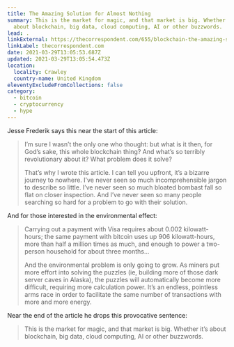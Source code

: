 ```yaml
---
title: The Amazing Solution for Almost Nothing
summary: This is the market for magic, and that market is big. Whether it’s
  about blockchain, big data, cloud computing, AI or other buzzwords.
lead: .
linkExternal: https://thecorrespondent.com/655/blockchain-the-amazing-solution-for-almost-nothing/86649455475-f933fe63
linkLabel: thecorrespondent.com
date: 2021-03-29T13:05:53.687Z
updated: 2021-03-29T13:05:54.473Z
location:
  locality: Crawley
  country-name: United Kingdom
eleventyExcludeFromCollections: false
category:
  - bitcoin
  - cryptocurrency
  - hype
---
```

Jesse Frederik says this near the start of this article:

> I’m sure I wasn’t the only one who thought: but what is it then, for God’s sake, this whole blockchain thing? And what’s so terribly revolutionary about it? What problem does it solve? 
>
> That’s why I wrote this article. I can tell you upfront, it’s a bizarre journey to nowhere. I’ve never seen so much incomprehensible jargon to describe so little. I’ve never seen so much bloated bombast fall so flat on closer inspection. And I’ve never seen so many people searching so hard for a problem to go with their solution.

And for those interested in the environmental effect:

> Carrying out a payment with Visa requires about 0.002 kilowatt-hours; the same payment with bitcoin uses up 906 kilowatt-hours, more than half a million times as much, and enough to power a two-person household for about three months...
>
> And the environmental problem is only going to grow. As miners put more effort into solving the puzzles (ie, building more of those dark server caves in Alaska), the puzzles will automatically become more difficult, requiring more calculation power. It’s an endless, pointless arms race in order to facilitate the same number of transactions with more and more energy.

Near the end of the article he drops this provocative sentence:

> This is the market for magic, and that market is big. Whether it’s about blockchain, big data, cloud computing, AI or other buzzwords.